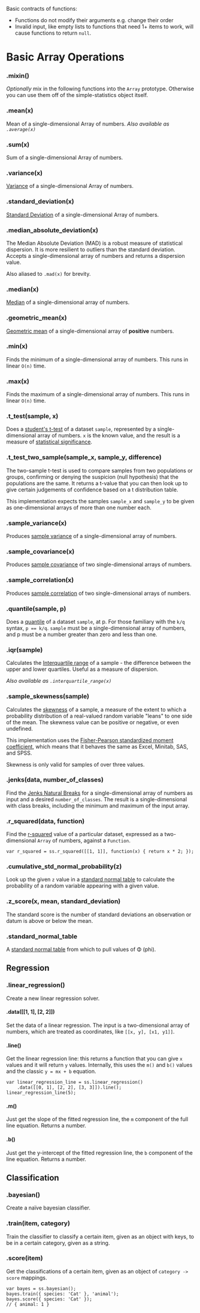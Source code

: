 Basic contracts of functions:

* Functions do not modify their arguments e.g. change their order
* Invalid input, like empty lists to functions that need 1+ items to work, will cause functions to return `null`.

# Basic Array Operations

### .mixin()

_Optionally_ mix in the following functions into the `Array` prototype. Otherwise
you can use them off of the simple-statistics object itself.

### .mean(x)

Mean of a single-dimensional Array of numbers. _Also available as `.average(x)`_

### .sum(x)

Sum of a single-dimensional Array of numbers.

### .variance(x)

[Variance](http://en.wikipedia.org/wiki/Variance) of a single-dimensional Array of numbers.

### .standard_deviation(x)

[Standard Deviation](http://en.wikipedia.org/wiki/Standard_deviation) of a single-dimensional Array of numbers.

### .median_absolute_deviation(x)

The Median Absolute Deviation (MAD) is a robust measure of statistical
dispersion. It is more resilient to outliers than the standard deviation.
Accepts a single-dimensional array of numbers and returns a dispersion value.

Also aliased to `.mad(x)` for brevity.

### .median(x)

[Median](http://en.wikipedia.org/wiki/Median) of a single-dimensional array of numbers.

### .geometric_mean(x)

[Geometric mean](http://en.wikipedia.org/wiki/Geometric_mean) of a single-dimensional array of **positive** numbers.

### .min(x)

Finds the minimum of a single-dimensional array of numbers. This runs in linear `O(n)` time.

### .max(x)

Finds the maximum of a single-dimensional array of numbers. This runs in linear `O(n)` time.

### .t_test(sample, x)

Does a [student's t-test](http://en.wikipedia.org/wiki/Student's_t-test) of a dataset `sample`, represented by a single-dimensional array of numbers. `x` is the known value, and the result is a measure of [statistical significance](http://en.wikipedia.org/wiki/Statistical_significance).

### .t_test_two_sample(sample_x, sample_y, difference)

The two-sample t-test is used to compare samples from two populations or groups,
confirming or denying the suspicion (null hypothesis) that the populations are
the same. It returns a t-value that you can then look up to give certain
judgements of confidence based on a t distribution table.

This implementation expects the samples `sample_x` and `sample_y` to be given
as one-dimensional arrays of more than one number each.

### .sample_variance(x)

Produces [sample variance](http://mathworld.wolfram.com/SampleVariance.html)
of a single-dimensional array of numbers.

### .sample_covariance(x)

Produces [sample covariance](http://en.wikipedia.org/wiki/Sample_mean_and_sample_covariance)
of two single-dimensional arrays of numbers.

### .sample_correlation(x)

Produces [sample correlation](http://en.wikipedia.org/wiki/Correlation_and_dependence)
of two single-dimensional arrays of numbers.

### .quantile(sample, p)

Does a [quantile](http://en.wikipedia.org/wiki/Quantile) of a dataset `sample`,
at p. For those familiary with the `k/q` syntax, `p == k/q`. `sample` must
be a single-dimensional array of numbers, and p must be a number greater
than zero and less than one.

### .iqr(sample)

Calculates the [Interquartile range](http://en.wikipedia.org/wiki/Interquartile_range) of
a sample - the difference between the upper and lower quartiles. Useful
as a measure of dispersion.

_Also available as `.interquartile_range(x)`_

### .sample_skewness(sample)

Calculates the [skewness](http://en.wikipedia.org/wiki/Skewness) of
a sample, a measure of the extent to which a probability distribution of a
real-valued random variable "leans" to one side of the mean.
The skewness value can be positive or negative, or even undefined.

This implementation uses the [Fisher-Pearson standardized moment coefficient](http://en.wikipedia.org/wiki/Skewness#Pearson.27s_skewness_coefficients),
which means that it behaves the same as Excel, Minitab, SAS, and SPSS.

Skewness is only valid for samples of over three values.

### .jenks(data, number_of_classes)

Find the [Jenks Natural Breaks](http://en.wikipedia.org/wiki/Jenks_natural_breaks_optimization) for
a single-dimensional array of numbers as input and a desired `number_of_classes`.
The result is a single-dimensional with class breaks, including the minimum
and maximum of the input array.

### .r_squared(data, function)

Find the [r-squared](http://en.wikipedia.org/wiki/Coefficient_of_determination) value of a particular dataset, expressed as a two-dimensional `Array` of numbers, against a `Function`.

    var r_squared = ss.r_squared([[1, 1]], function(x) { return x * 2; });

### .cumulative_std_normal_probability(z)

Look up the given `z` value in a [standard normal table](http://en.wikipedia.org/wiki/Standard_normal_table)
to calculate the probability of a random variable appearing with a given value.

### .z_score(x, mean, standard_deviation)

The standard score is the number of standard deviations an observation
or datum is above or below the mean.

### .standard_normal_table

A [standard normal table](http://en.wikipedia.org/wiki/Standard_normal_table) from
which to pull values of Φ (phi).

## Regression

### .linear_regression()

Create a new linear regression solver.

#### .data([[1, 1], [2, 2]])

Set the data of a linear regression. The input is a two-dimensional array of numbers, which are treated as coordinates, like `[[x, y], [x1, y1]]`.

#### .line()

Get the linear regression line: this returns a function that you can
give `x` values and it will return `y` values. Internally, this uses the `m()`
and `b()` values and the classic `y = mx + b` equation.

    var linear_regression_line = ss.linear_regression()
        .data([[0, 1], [2, 2], [3, 3]]).line();
    linear_regression_line(5);

#### .m()

Just get the slope of the fitted regression line, the `m` component of the full
line equation. Returns a number.

#### .b()

Just get the y-intercept of the fitted regression line, the `b` component
of the line equation. Returns a number.

## Classification

### .bayesian()

Create a naïve bayesian classifier.

### .train(item, category)

Train the classifier to classify a certain item, given as an object with keys,
to be in a certain category, given as a string.

### .score(item)

Get the classifications of a certain item, given as an object of
`category -> score` mappings.

    var bayes = ss.bayesian();
    bayes.train({ species: 'Cat' }, 'animal');
    bayes.score({ species: 'Cat' });
    // { animal: 1 }
